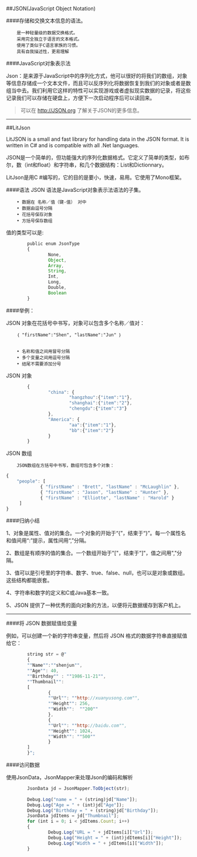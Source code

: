 ##JSON(JavaScript Object Notation)

####存储和交换文本信息的语法。

        是一种轻量级的数据交换格式。
        采用完全独立于语言的文本格式。
        使用了类似于C语言家族的习惯。
        具有自我描述性，更易理解

####JavaScript对象表示法

Json：是来源于JavaScript中的序列化方式，他可以很好的将我们的数组，对象等信息存储成一个文本文件，而且可以反序列化将数据恢复到我们的对象或者是数组当中去。我们利用它这样的特性可以实现游戏或者虚拟现实数据的记录，将这些记录我们可以存储在硬盘上，方便下一次启动程序后可以读回来。


>可以在 http://JSON.org 了解关于JSON的更多信息。


---

##LitJson

LitJSON is a small and fast library for handling data in the JSON format. It is written in C# and is compatible with all .Net languages.

JSON是一个简单的，但功能强大的序列化数据格式。它定义了简单的类型，如布尔，数（int和float）和字符串，和几个数据结构：List和Dictionnary。

LitJson是用C #编写的，它的目的是要小，快速，易用。它使用了Mono框架。

####语法
JSON 语法是JavaScript对象表示法语法的子集。

        • 数据在 名称／值（键-值） 对中
        • 数据由逗号分隔
        • 花括号保存对象
        • 方括号保存数组
        
值的类型可以是:

```javascript
        public enum JsonType
        {
                None,
                Object,
                Array,
                String,
                Int,
                Long,
                Double,
                Boolean
        }
```

####举例：

JSON 对象在花括号中书写，对象可以包含多个名称／值对：

        ｛ "firstName":"Shen", "lastName":"Jun" ｝


        • 名称和值之间用冒号分隔
        • 多个变量之间用逗号分隔
        • 结尾不需要添加分号

JSON 对象

```javascript
        {
                "china": {
                        "hangzhou":{"item":"1"},
                        "shanghai":{"item":"2"},
                        "chengdu":{"item":"3"}
                },
                "America": {
                        "aa":{"item":"1"},
                        "bb":{"item":"2"}
                }
        }
```

JSON 数组

        JSON数组在方括号中书写，数组可包含多个对象：

```javascript
{
    "people": [
             { "firstName" : "Brett", "lastName" : "McLaughlin" },
             { "firstName" : "Jason", "lastName" : "Hunter" },
             { "firstName" : "Elliotte", "lastName" : "Harold" }
     ]
}
```

####归纳小结

1、对象是属性、值对的集合。一个对象的开始于“{”，结束于“}”。每一个属性名和值间用“:”提示，属性间用“,”分隔。

2、数组是有顺序的值的集合。一个数组开始于"["，结束于"]"，值之间用","分隔。

3、值可以是引号里的字符串、数字、true、false、null，也可以是对象或数组。这些结构都能嵌套。

4、字符串和数字的定义和C或Java基本一致。

5、JSON 提供了一种优秀的面向对象的方法，以便将元数据缓存到客户机上。


---

####将 JSON 数据赋值给变量

例如，可以创建一个新的字符串变量，然后将 JSON 格式的数据字符串直接赋值给它：

```javascript
        string str = @"
        {
        ""Name"":""shenjun"",
        ""Age"": 40,
        ""Birthday"" : ""1986-11-21"",
        ""Thumbnail"":
        [
                {
                ""Url"": ""http://xuanyusong.com"",
                ""Height"": 256,
                ""Width"":  ""200""
                },
                {
                ""Url"": ""http://baidu.com"",
                ""Height"": 1024,
                ""Width"": ""500""
                }
        ]
        }";
```

####访问数据

使用JsonData，JsonMapper来处理Json的编码和解析

```javascript
        JsonData jd = JsonMapper.ToObject(str);
                Debug.Log("name = " + (string)jd["Name"]);
        Debug.Log("Age = " + (int)jd["Age"]);
        Debug.Log("Birthday = " + (string)jd["Birthday"]);
        JsonData jdItems = jd["Thumbnail"];
        for (int i = 0; i < jdItems.Count; i++)
        {
                Debug.Log("URL = " + jdItems[i]["Url"]);
                Debug.Log("Height = " + (int)jdItems[i]["Height"]);
                Debug.Log("Width = " + jdItems[i]["Width"]);
        }
```









